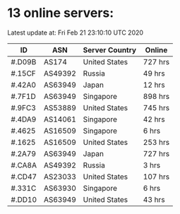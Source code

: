 # 13 online servers:

Latest update at: Fri Feb 21 23:10:10 UTC 2020

| ID | ASN | Server Country | Online |
| -- | --- | -------------- | ------ |
| #.D09B | AS174 | United States | 727 hrs |
| #.15CF | AS49392 | Russia | 49 hrs |
| #.42A0 | AS63949 | Japan | 12 hrs |
| #.7F1D | AS63949 | Singapore | 898 hrs |
| #.9FC3 | AS53889 | United States | 745 hrs |
| #.4DA9 | AS14061 | Singapore | 42 hrs |
| #.4625 | AS16509 | Singapore | 6 hrs |
| #.1625 | AS16509 | United States | 253 hrs |
| #.2A79 | AS63949 | Japan | 727 hrs |
| #.CA8A | AS49392 | Russia | 3 hrs |
| #.CD47 | AS23033 | United States | 107 hrs |
| #.331C | AS63930 | Singapore | 6 hrs |
| #.DD10 | AS63949 | United States | 43 hrs |

